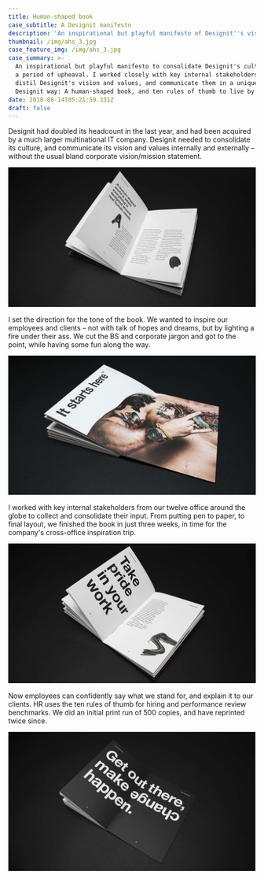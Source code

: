 ```yaml
---
title: Human-shaped book
case_subtitle: A Designit manifesto
description: 'An inspirational but playful manifesto of Designit''s vision and values '
thumbnail: /img/ahs_3.jpg
case_feature_img: /img/ahs_3.jpg
case_summary: >-
  An inspirational but playful manifesto to consolidate Designit's culture after
  a period of upheaval. I worked closely with key internal stakeholders to
  distil Designit's vision and values, and communicate them in a uniquely
  Designit way: A human-shaped book, and ten rules of thumb to live by. 
date: 2018-08-14T05:21:59.331Z
draft: false
---
```

Designit had doubled its headcount in the last year, and had been acquired by a much larger multinational IT company. Designit needed to consolidate its culture, and communicate its vision and values internally and externally – without the usual bland corporate vision/mission statement. 

![A human-shaped world is where everything is designed around real human needs](/img/ahs_1_1.jpg)

I set the direction for the tone of the book. We wanted to inspire our employees and clients – not with talk of hopes and dreams, but by lighting a fire under their ass. We cut the BS and corporate jargon and got to the point, while having some fun along the way.  

![It starts here](/img/ahs_1_2.jpg)

I worked with key internal stakeholders from our twelve office around the globe to collect and consolidate their input. From putting pen to paper, to final layout, we finished the book in just three weeks, in time for the company's cross-office inspiration trip. 

![#5 Take pride in your work ](/img/ahs_1_0000_dsc06527-2.jpg)

Now employees can confidently say what we stand for, and explain it to our clients. HR uses the ten rules of thumb for hiring and performance review benchmarks. We did an initial print run of 500 copies, and have reprinted twice since.

![Get out there, and make change happen](/img/ahs_1_0012_dsc06563-2.jpg)

